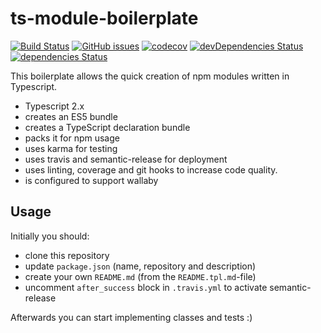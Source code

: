 # ts-module-boilerplate

[![Build Status](https://travis-ci.org/crazyfactory/ts-module-boilerplate.svg)](https://travis-ci.org/crazyfactory/ts-module-boilerplate)
[![GitHub issues](https://img.shields.io/github/issues/crazyfactory/ts-module-boilerplate.svg)](https://github.com/crazyfactory/ts-module-boilerplate/issues)
[![codecov](https://codecov.io/gh/crazyfactory/ts-module-boilerplate/branch/master/graph/badge.svg)](https://codecov.io/gh/crazyfactory/ts-module-boilerplate)
[![devDependencies Status](https://david-dm.org/crazyfactory/ts-module-boilerplate/dev-status.svg)](https://david-dm.org/crazyfactory/ts-module-boilerplate?type=dev)
[![dependencies Status](https://david-dm.org/crazyfactory/ts-module-boilerplate/status.svg)](https://david-dm.org/crazyfactory/ts-module-boilerplate)

This boilerplate allows the quick creation of npm modules written in Typescript.

- Typescript 2.x
- creates an ES5 bundle
- creates a TypeScript declaration bundle
- packs it for npm usage
- uses karma for testing
- uses travis and semantic-release for deployment
- uses linting, coverage and git hooks to increase code quality.
- is configured to support wallaby

## Usage

Initially you should:

- clone this repository
- update `package.json` (name, repository and description)
- create your own `README.md` (from the `README.tpl.md`-file)
- uncomment `after_success` block in `.travis.yml` to activate semantic-release

Afterwards you can start implementing classes and tests :)
